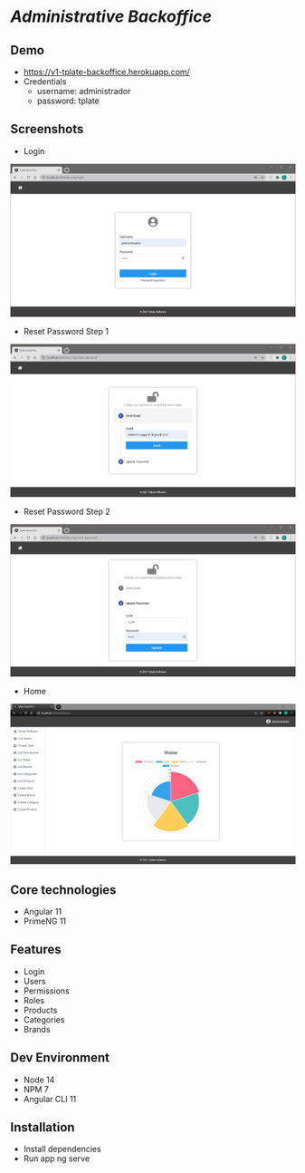 # _Administrative Backoffice_

## Demo
- https://v1-tplate-backoffice.herokuapp.com/
- Credentials
  - username: administrador
  - password: tplate
  
## Screenshots
- Login

![alt text](https://raw.githubusercontent.com/danielchungara1/v1-tplate-backoffice/develop/src/assets/snapshots/login.JPG?raw=true)

- Reset Password Step 1

![alt text](https://raw.githubusercontent.com/danielchungara1/v1-tplate-backoffice/develop/src/assets/snapshots/resetPasswordStep1.JPG?raw=true)

- Reset Password Step 2

![alt text](https://raw.githubusercontent.com/danielchungara1/v1-tplate-backoffice/develop/src/assets/snapshots/resetPasswordStep2.JPG?raw=true)

- Home

![alt text](https://raw.githubusercontent.com/danielchungara1/v1-tplate-backoffice/develop/src/assets/snapshots/home.JPG?raw=true)

## Core technologies
- Angular 11
- PrimeNG 11

## Features
- Login
- Users
- Permissions
- Roles
- Products
- Categories
- Brands

## Dev Environment
- Node 14
- NPM 7
- Angular CLI 11

## Installation
- Install dependencies
- Run app ng serve

